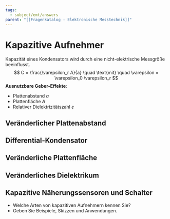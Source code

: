```yaml
---
tags:
  - subject/emt/answers
parent: "[[Fragenkatalog - Elektronische Messtechnik]]"
---
```

# Kapazitive Aufnehmer
Kapazität eines Kondensators wird durch eine nicht-elektrische Messgröße beeinflusst.
$$
	C = \frac{\varepsilon_r A}{a} \quad \text{mit} \quad \varepsilon = \varepsilon_0 \varepsilon_r
$$
**Ausnutzbare Geber-Effekte**:
- Plattenabstand $a$
- Plattenfläche $A$
- Relativer Dielektrizitätszahl $\varepsilon$

## Veränderlicher Plattenabstand

## Differential-Kondensator

## Veränderliche Plattenfläche

## Veränderliches Dielektrikum

## Kapazitive Näherungssensoren und Schalter
- Welche Arten von kapazitiven Aufnehmern kennen Sie?  
- Geben Sie Beispiele, Skizzen und Anwendungen.  
